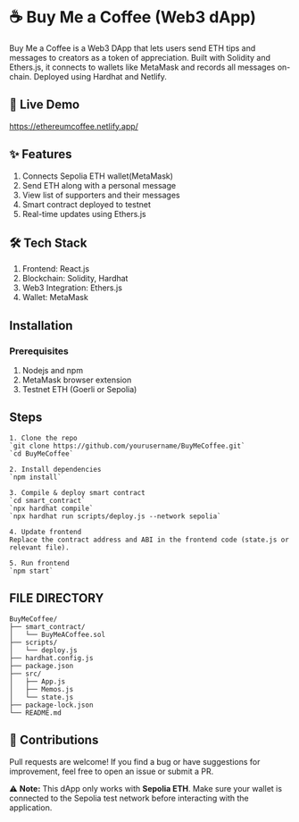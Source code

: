 # ☕ Buy Me a Coffee (Web3 dApp)
Buy Me a Coffee is a Web3 DApp that lets users send ETH tips and messages to creators as a token of appreciation. Built with Solidity and Ethers.js, it connects to wallets like MetaMask and records all messages on-chain. Deployed using Hardhat and Netlify.

## 🔗 Live Demo
https://ethereumcoffee.netlify.app/

## ✨ Features
  1. Connects Sepolia ETH wallet(MetaMask)
  2. Send ETH along with a personal message
  3. View list of supporters and their messages
  4. Smart contract deployed to testnet
  5. Real-time updates using Ethers.js

## 🛠️ Tech Stack
  1. Frontend: React.js
  2. Blockchain: Solidity, Hardhat
  3. Web3 Integration: Ethers.js
  4. Wallet: MetaMask

## Installation
### Prerequisites
1. Nodejs and npm
2. MetaMask browser extension
3. Testnet ETH (Goerli or Sepolia)

## Steps
```
1. Clone the repo
`git clone https://github.com/yourusername/BuyMeCoffee.git`
`cd BuyMeCoffee`

2. Install dependencies
`npm install`

3. Compile & deploy smart contract
`cd smart_contract`
`npx hardhat compile`
`npx hardhat run scripts/deploy.js --network sepolia`

4. Update frontend
Replace the contract address and ABI in the frontend code (state.js or relevant file).

5. Run frontend
`npm start`
```

## FILE DIRECTORY
```text
BuyMeCoffee/
├── smart_contract/
│   └── BuyMeACoffee.sol
├── scripts/
│   └── deploy.js
├── hardhat.config.js
├── package.json
├── src/
│   ├── App.js
│   ├── Memos.js
│   └── state.js
├── package-lock.json
└── README.md
```

## 🤝 Contributions
Pull requests are welcome! If you find a bug or have suggestions for improvement, feel free to open an issue or submit a PR.

⚠️ **Note:** This dApp only works with **Sepolia ETH**. Make sure your wallet is connected to the Sepolia test network before interacting with the application.



